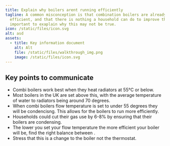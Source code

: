 ```yaml
---
title: Explain why boilers arent running efficiently
tagline: A common misconception is that combination boilers are already very
  efficient, and that there is nothing a household can do to improve this. It’s
  important to exaplain why this may not be true.
icon: /static/files/icon.svg
alt: asd
assets:
  - title: Key information document
    alt: Alt
    file: /static/files/walkthrough_img.png
    image: /static/files/icon.svg
---
```

## Key points to communicate

* Combi boilers work best when they heat radiators at 55°C or below.
* Most boilers in the UK are set above this, with the average temperature of water to radiators being around 70 degrees.
* When combi boilers flow temperature is set to under 55 degrees they will be condencisng. This allows for the boilers to run more efficiently.
* Households could cut their gas use by 6-8% by ensuring that their boilers are condensing.
* The lower you set your flow temperature the more efficient your boiler will be, find the right balance between . 
* Stress that this is a change to the boiler not the thermostat.